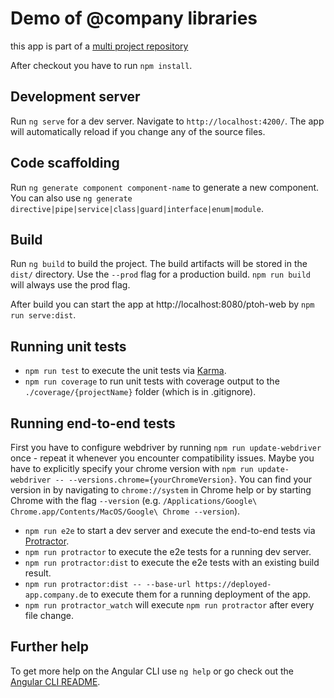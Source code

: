# Demo of @company libraries
this app is part of a [multi project repository](../../)

After checkout you have to run `npm install`.

## Development server

Run `ng serve` for a dev server. Navigate to `http://localhost:4200/`. The app will automatically reload if you change any of the source files.

## Code scaffolding

Run `ng generate component component-name` to generate a new component. You can also use `ng generate directive|pipe|service|class|guard|interface|enum|module`.

## Build

Run `ng build` to build the project. The build artifacts will be stored in the `dist/` directory. Use the `--prod` flag for a production build. `npm run build` will always use the prod flag.

After build you can start the app at http://localhost:8080/ptoh-web by `npm run serve:dist`.

## Running unit tests

* `npm run test` to execute the unit tests via [Karma](https://karma-runner.github.io).
* `npm run coverage` to run unit tests with coverage output to the `./coverage/{projectName}` folder (which is in .gitignore).

## Running end-to-end tests

First you have to configure webdriver by running `npm run update-webdriver` once - repeat it whenever you encounter compatibility issues. Maybe you have to explicitly specify your chrome version with `npm run update-webdriver -- --versions.chrome={yourChromeVersion}`. You can find your version in by navigating to `chrome://system` in Chrome help or by starting Chrome with the flag `--version` (e.g. `/Applications/Google\ Chrome.app/Contents/MacOS/Google\ Chrome --version`).

- `npm run e2e` to start a dev server and execute the end-to-end tests via [Protractor](http://www.protractortest.org/).
- `npm run protractor` to execute the e2e tests for a running dev server.
- `npm run protractor:dist` to execute the e2e tests with an existing build result.
- `npm run protractor:dist -- --base-url https://deployed-app.company.de` to execute them for a running deployment of the app.
- `npm run protractor_watch` will execute `npm run protractor` after every file change.

## Further help

To get more help on the Angular CLI use `ng help` or go check out the [Angular CLI README](https://github.com/angular/angular-cli/blob/master/README.md).
